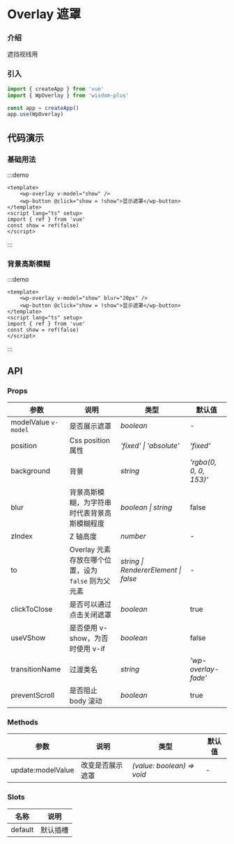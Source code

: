 # Overlay 遮罩

### 介绍

遮挡视线用

### 引入

```js
import { createApp } from 'vue'
import { WpOverlay } from 'wisdom-plus'

const app = createApp()
app.use(WpOverlay)
```

## 代码演示

### 基础用法

:::demo
```vue
<template>
    <wp-overlay v-model="show" />
    <wp-button @click="show = !show">显示遮罩</wp-button>
</template>
<script lang="ts" setup>
import { ref } from 'vue'
const show = ref(false)
</script>
```
:::

### 背景高斯模糊

:::demo
```vue
<template>
    <wp-overlay v-model="show" blur="20px" />
    <wp-button @click="show = !show">显示遮罩</wp-button>
</template>
<script lang="ts" setup>
import { ref } from 'vue'
const show = ref(false)
</script>
```
:::

## API

### Props

| 参数      | 说明           | 类型                                                                | 默认值 |
| --------- | -------------- | ------------------------------------------------------------------- | ------ |
| modelValue `v-model`      | 是否展示遮罩       | _boolean_          | -     |
| position     | Css position 属性   | _'fixed' \| 'absolute'_           | _'fixed'_      |
| background   | 背景 | _string_ | _'rgba(0, 0, 0, 153)'_      |
| blur  | 背景高斯模糊，为字符串时代表背景高斯模糊程度       | _boolean \| string_                                                           | false  |
| zIndex      | Z 轴高度       | _number_                                                           | -   |
| to | Overlay 元素存放在哪个位置，设为 `false` 则为父元素       | _string \| RendererElement \| false_                                                    | -     |
| clickToClose | 是否可以通过点击关闭遮罩 | _boolean_ | true |
| useVShow | 是否使用 v-show，为否时使用 v-if | _boolean_ | false |
| transitionName | 过渡类名 | _string_ | _'wp-overlay-fade'_ |
| preventScroll | 是否阻止 body 滚动 | _boolean_ | true |

### Methods

| 参数      | 说明           | 类型                                                                | 默认值 |
| --------- | -------------- | ------------------------------------------------------------------- | ------ |
| update:modelValue      | 改变是否展示遮罩       | _(value: boolean) => void_          | -     |

### Slots

| 名称    | 说明     |
| ------- | -------- |
| default | 默认插槽 |